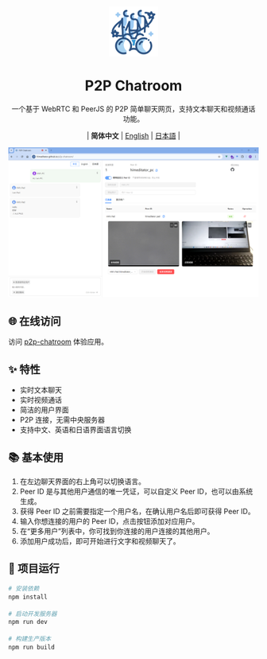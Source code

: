 <div align="center" >
    <img src="./assets/icon.png" width="100px" height="100px"/>
    <h1>P2P Chatroom</h1>
    <p>一个基于 WebRTC 和 PeerJS 的 P2P 简单聊天网页，支持文本聊天和视频通话功能。</p>
    <p>
        | <b>简体中文</b>
        | <a href="./README_en.md">English</a>
        | <a href="./README_ja.md">日本語</a> |
    </p>
</div>

![](./assets/main_zh.png)

## 🌐 在线访问

访问 [p2p-chatroom](https://himeditator.github.io/p2p-chatroom/) 体验应用。

## ✨ 特性

- 实时文本聊天
- 实时视频通话
- 简洁的用户界面
- P2P 连接，无需中央服务器
- 支持中文、英语和日语界面语言切换

## 📚 基本使用

1. 在左边聊天界面的右上角可以切换语言。
2. Peer ID 是与其他用户通信的唯一凭证，可以自定义 Peer ID，也可以由系统生成。
3. 获得 Peer ID 之前需要指定一个用户名，在确认用户名后即可获得 Peer ID。
4. 输入你想连接的用户的 Peer ID，点击按钮添加对应用户。
5. 在“更多用户”列表中，你可找到你连接的用户连接的其他用户。
6. 添加用户成功后，即可开始进行文字和视频聊天了。

## 🚀 项目运行

```bash
# 安装依赖
npm install

# 启动开发服务器
npm run dev

# 构建生产版本
npm run build
```

